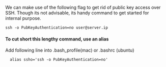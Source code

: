 We can make use of the following flag to get rid of public key access over SSH. Though its not advisable, its handy command to get started for internal purpose.

```
ssh -o PubKeyAuthentication=no user@server.ip
```

#### To cut short this lengthy command, use an alias

Add following line into .bash_profile(mac) or .bashrc (ubuntu)

```
  alias ssho='ssh -o PubKeyAuthentication=no'
```
